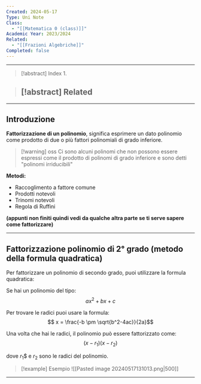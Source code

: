 ```yaml
---
Created: 2024-05-17
Type: Uni Note
Class:
  - "[[Matematica 0 (class)]]"
Academic Year: 2023/2024
Related:
  - "[[Frazioni Algebriche]]"
Completed: false
---
```

---

>[!abstract] Index
>1. 

>[!abstract] Related
>- 

---
## Introduzione

**Fattorizzazione di un polinomio**, significa esprimere un dato polinomio come prodotto di due o più fattori polinomiali di grado inferiore. 

>[!warning] oss
>Ci sono alcuni polinomi che non possono essere espressi come il prodotto di polinomi di grado inferiore e sono detti "polinomi irriducibili"

**Metodi:**
- Raccoglimento a fattore comune
- Prodotti notevoli
- Trinomi notevoli
- Regola di Ruffini

 **(appunti non finiti quindi vedi da qualche altra parte se ti serve sapere come fattorizzare)**
 
---
## Fattorizzazione polinomio di 2° grado (metodo della formula quadratica)

Per fattorizzare un polinomio di secondo grado, puoi utilizzare la formula quadratica: 

Se hai un polinomio del tipo: 
$$
ax^2 +bx +c
$$

Per trovare le radici puoi usare la formula: 
$$
x = \frac{-b \pm \sqrt{b^2-4ac}}{2a}$$
 
 Una volta che hai le radici, il polinomio può essere fattorizzato come:
 $$
 (x - r_1)(x - r_2)
 $$
  
  dove $r_1$$ e $r_2$ sono le radici del polinomio.

>[!example] Esempio
>![[Pasted image 20240517131013.png|500]]

---